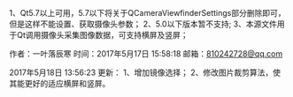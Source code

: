 1、Qt5.7以上可用，5.7以下将关于QCameraViewfinderSettings部分删除即可，但是这样不能设置、获取摄像头参数；
2、5.0以下版本暂不支持;
3、本源文件用于Qt调用摄像头采集图像数据，可支持横屏及竖屏；

作者：一叶落辰寒
时间：2017年5月17日 15:58:18
邮箱：810242728@qq.com

2017年5月18日 13:56:23 更新：
1、增加镜像选择；
2、修改图片裁剪算法，使其能更好的适应横屏和竖屏。
